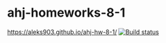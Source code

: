 # ahj-homeworks-8-1
https://aleks903.github.io/ahj-hw-8-1/
[![Build status](https://ci.appveyor.com/api/projects/status/w432rhict20kk6em?svg=true)](https://ci.appveyor.com/project/aleks903/ahj-hw-8-1)
